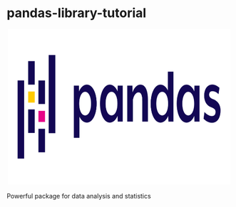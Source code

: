 # pandas-library-tutorial

<p align="center"><img src="pandas.png"width=500px height=350px></p>

Powerful package for data analysis and statistics
